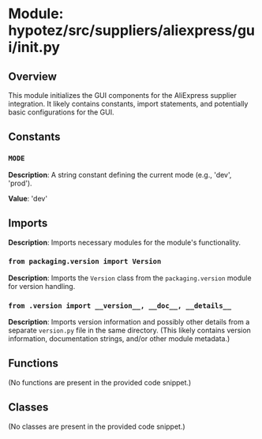 # Module: hypotez/src/suppliers/aliexpress/gui/__init__.py

## Overview

This module initializes the GUI components for the AliExpress supplier integration. It likely contains constants, import statements, and potentially basic configurations for the GUI.


## Constants

### `MODE`

**Description**: A string constant defining the current mode (e.g., 'dev', 'prod').

**Value**: 'dev'


## Imports

**Description**: Imports necessary modules for the module's functionality.


### `from packaging.version import Version`

**Description**: Imports the `Version` class from the `packaging.version` module for version handling.


### `from .version import __version__, __doc__, __details__`

**Description**: Imports version information and possibly other details from a separate `version.py` file in the same directory.  (This likely contains version information, documentation strings, and/or other module metadata.)


## Functions

(No functions are present in the provided code snippet.)


## Classes

(No classes are present in the provided code snippet.)